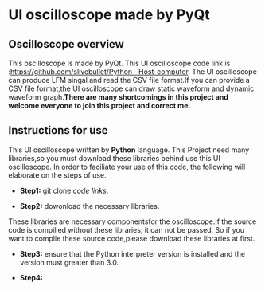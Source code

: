 # UI oscilloscope made by PyQt



## Oscilloscope overview

This oscilloscope is made by PyQt. This UI oscilloscope code link is :https://github.com/slivebullet/Python--Host-computer. The UI oscilloscope can produce LFM singal and read the CSV file format.If you can provide a CSV file format,the UI oscilloscope can draw  static waveform and dynamic  waveform graph.**There are many shortcomings in this project and welcome everyone  to join this project and correct me.**



## Instructions for use

This UI oscilloscope written by **Python** language. This Project need many libraries,so you must download these libraries behind use this UI oscilloscope. In order to faciliate your use of this code, the following will elaborate on the steps of use.



- **Step1:**  git clone  *code links*.

- **Step2:** dowonload the necessary libraries.

These libraries are necessary componentsfor the oscilloscope.If the source code is compilied without these libraries, it can not be passed. So if  you want to complie these source code,please download these libraries at first.

- **Step3:** ensure that the Python interpreter version is installed and the version must greater than 3.0.

- **Step4:** 